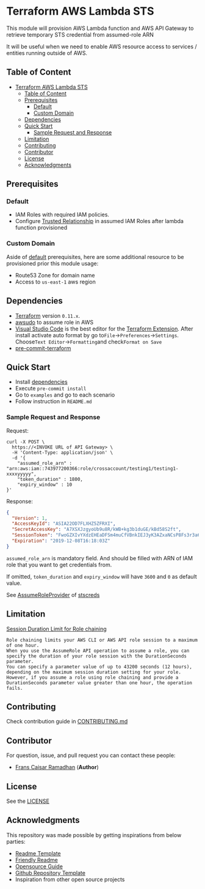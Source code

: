 # Terraform AWS Lambda STS

This module will provision AWS Lambda function and AWS API Gateway to retrieve temporary STS credential from assumed-role ARN

It will be useful when we need to enable AWS resource access to services / entities running outside of AWS.

## Table of Content

- [Terraform AWS Lambda STS](#terraform-aws-lambda-sts)
  - [Table of Content](#table-of-content)
  - [Prerequisites](#prerequisites)
    - [Default](#default)
    - [Custom Domain](#custom-domain)
  - [Dependencies](#dependencies)
  - [Quick Start](#quick-start)
    - [Sample Request and Response](#sample-request-and-response)
  - [Limitation](#limitation)
  - [Contributing](#contributing)
  - [Contributor](#contributor)
  - [License](#license)
  - [Acknowledgments](#acknowledgments)

## Prerequisites

### Default

- IAM Roles with required IAM policies.
- Configure [Trusted Relationship](https://aws.amazon.com/premiumsupport/knowledge-center/iam-assume-role-cli/) in assumed IAM Roles after lambda function provisioned

### Custom Domain

Aside of [default](#default) prerequisites, here are some additional resource to be provisioned prior this module usage:

- Route53 Zone for domain name
- Access to `us-east-1` aws region

## Dependencies

- [Terraform](https://releases.hashicorp.com/terraform/) version `0.11.x`.
- [awsudo](https://github.com/makethunder/awsudo) to assume role in AWS
- [Visual Studio Code](https://code.visualstudio.com/download) is the best editor for the [Terraform Extension](https://marketplace.visualstudio.com/items?itemName=mauve.terraform). After install activate auto format by go to`File`→`Preferences`→`Settings`. Choose`Text Editor`→`Formatting`and check`Format on Save`
- [pre-commit-terraform](https://github.com/antonbabenko/pre-commit-terraform)

## Quick Start

- Install [dependencies](#dependencies)
- Execute `pre-commit install`
- Go to `examples` and go to each scenario
- Follow instruction in `README.md`

### Sample Request and Response

Request:

```curl
curl -X POST \
  https://<INVOKE URL of API Gateway> \
  -H 'Content-Type: application/json' \
  -d '{
	"assumed_role_arn" : "arn:aws:iam::743977200366:role/crossaccount/testing1/testing1-xxxxyyyyy",
	"token_duration" : 1800,
	"expiry_window" : 10
}'
```

Response:

```json
{
  "Version": 1,
  "AccessKeyId": "ASIA22OD7FLXHZ5ZFRXI",
  "SecretAccessKey": "A7XSXJzgyoUb9u8R/kWB+kg3b1duGE/kBd58S2ft",
  "SessionToken": "FwoGZXIvYXdzEHEaDFSm4muCfVBnkIEJ3yK3AZxaNCsP8Fs3r3a66SumCZXH2/jd3jrw7FuPdBPxto25WSlKFs14+T+Vim/hxPxeJFTtvDvyrP7OMJCUySLiiSsiVXmWneov/hoxQMm9xYzRxECwdpe3+LMV7y3CZ8om4HsbXvOnPJUwxV//r49fvaiu+3tMu09DQkKyMOn+OJLVmKTK0NpL5ytSAsD7MmqhdPDX9rKJoylumsRtyFFJBqxfuTXXjeyJDiIM3ngEo5E8FE0LvPuZPiirqLTvBTIta/EymgxiGTnJptCPD8ro7X1BaMntWVBb+dZtazXuyYzFY1MyMeY7Ix9XS8wC",
  "Expiration": "2019-12-08T16:18:03Z"
}
```


`assumed_role_arn` is mandatory field. And should be filled with ARN of IAM role that you want to get credentials from.

If omitted, `token_duration` and `expiry_window` will have `3600` and `0` as default value.

See [AssumeRoleProvider](https://docs.aws.amazon.com/sdk-for-go/api/aws/credentials/stscreds/#AssumeRoleProvider) of [stscreds](https://docs.aws.amazon.com/sdk-for-go/api/aws/credentials/stscreds)

## Limitation

[Session Duration Limit for Role chaining](https://docs.aws.amazon.com/IAM/latest/UserGuide/id_roles_terms-and-concepts.html)
```
Role chaining limits your AWS CLI or AWS API role session to a maximum of one hour. 
When you use the AssumeRole API operation to assume a role, you can specify the duration of your role session with the DurationSeconds parameter. 
You can specify a parameter value of up to 43200 seconds (12 hours), depending on the maximum session duration setting for your role.
However, if you assume a role using role chaining and provide a DurationSeconds parameter value greater than one hour, the operation fails.
```

## Contributing

Check contribution guide in [CONTRIBUTING.md](https://github.com/traveloka/terraform-aws-lambda-sts/blob/master/CONTRIBUTING.md)

## Contributor

For question, issue, and pull request you can contact these people:

- [Frans Caisar Ramadhan](https://github.com/franzramadhan) (**Author**)

## License

See the [LICENSE](https://github.com/traveloka/terraform-aws-lambda-sts/blob/master/LICENSE)

## Acknowledgments

This repository was made possible by getting inspirations from below parties:

- [Readme Template](https://gist.github.com/PurpleBooth/109311bb0361f32d87a2)
- [Friendly Readme](https://rowanmanning.com/posts/writing-a-friendly-readme/)
- [Opensource Guide](https://opensource.guide/starting-a-project/)
- [Github Repository Template](https://github.com/traveloka/terraform-aws-modules-template)
- Inspiration from other open source projects
